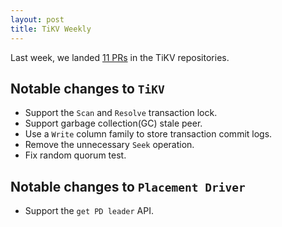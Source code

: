 ```yaml
---
layout: post
title: TiKV Weekly
---
```


Last week, we landed [11 PRs](https://github.com/search?p=1&q=repo%3Apingcap%2Ftikv+repo%3Apingcap%2Fpd+is%3Apr+is%3Amerged+merged%3A2016-08-06..2016-08-12&ref=searchresults&type=Issues&utf8=%E2%9C%93) in the TiKV repositories.

## Notable changes to `TiKV`

+ Support the `Scan` and `Resolve` transaction lock. 
+ Support garbage collection(GC) stale peer.
+ Use a `Write` column family to store transaction commit logs. 
+ Remove the unnecessary `Seek` operation.
+ Fix random quorum test.

## Notable changes to `Placement Driver`

+ Support the `get PD leader` API.
 